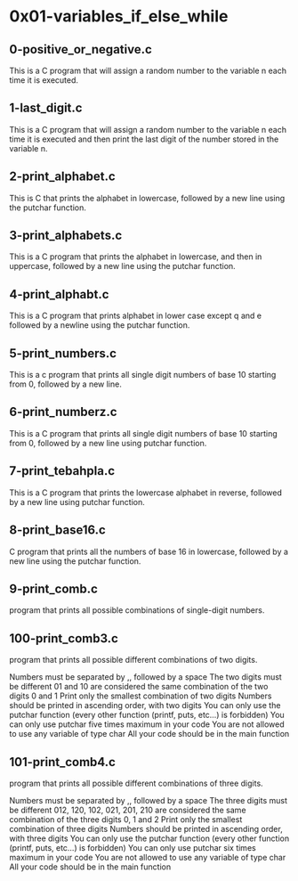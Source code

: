# 0x01-variables_if_else_while

## 0-positive_or_negative.c
This is a C program that  will assign a random number to the variable n each time it is executed.
## 1-last_digit.c
This is a C program that will assign a random number to the variable n each time it is executed and then print the last digit of the number stored in the variable n.
## 2-print_alphabet.c
This is C that  prints the alphabet in lowercase, followed by a new line using the putchar function.
## 3-print_alphabets.c
This is a C program that prints the alphabet in lowercase, and then in uppercase, followed by a new line using the putchar function.
## 4-print_alphabt.c
This is a C program that prints alphabet in lower case except q and e followed by a newline using the putchar function.
## 5-print_numbers.c
This is a c program that prints all single digit numbers of base 10 starting from 0, followed by a new line.
## 6-print_numberz.c
This is a C program that prints all single digit numbers of base 10 starting from 0, followed by a new line using putchar function.
## 7-print_tebahpla.c
This is a C program that prints the lowercase alphabet in reverse, followed by a new line using putchar function.
## 8-print_base16.c
C program that  prints all the numbers of base 16 in lowercase, followed by a new line using the putchar function.
## 9-print_comb.c
program that prints all possible combinations of single-digit numbers.
## 100-print_comb3.c
program that prints all possible different combinations of two digits.

Numbers must be separated by ,, followed by a space
The two digits must be different
01 and 10 are considered the same combination of the two digits 0 and 1
Print only the smallest combination of two digits
Numbers should be printed in ascending order, with two digits
You can only use the putchar function (every other function (printf, puts, etc…) is forbidden)
You can only use putchar five times maximum in your code
You are not allowed to use any variable of type char
All your code should be in the main function
## 101-print_comb4.c
program that prints all possible different combinations of three digits.

Numbers must be separated by ,, followed by a space
The three digits must be different
012, 120, 102, 021, 201, 210 are considered the same combination of the three digits 0, 1 and 2
Print only the smallest combination of three digits
Numbers should be printed in ascending order, with three digits
You can only use the putchar function (every other function (printf, puts, etc…) is forbidden)
You can only use putchar six times maximum in your code
You are not allowed to use any variable of type char
All your code should be in the main function
